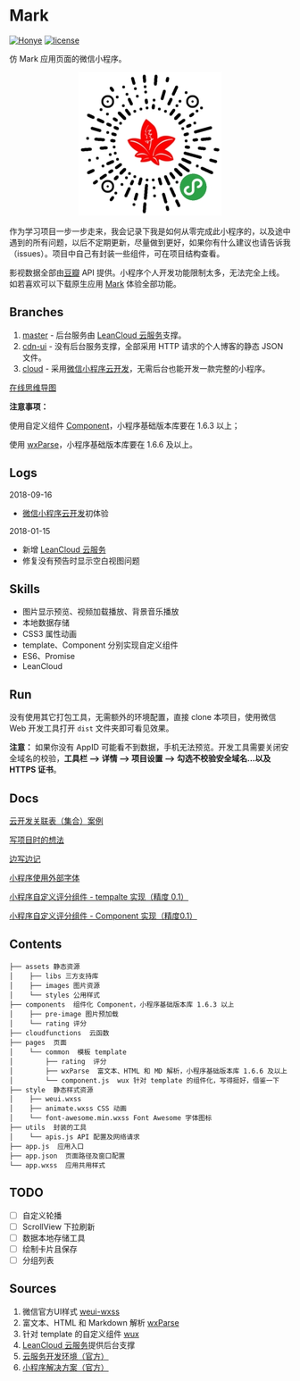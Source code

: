 # Mark

[![Honye](https://img.shields.io/badge/Honye-%E7%BA%A2%E5%8F%B6-000000.svg)](https://hongye567.github.io/)  [![license](https://img.shields.io/badge/license-Apache%202.0-000000.svg)](https://github.com/Hongye567/weapp-mark/blob/master/LICENSE)

仿 Mark 应用页面的微信小程序。

<p align="center">
    <img src="./doc/_images/app-code.jpg" >
</p>

作为学习项目一步一步走来，我会记录下我是如何从零完成此小程序的，以及途中遇到的所有问题，以后不定期更新，尽量做到更好，如果你有什么建议也请告诉我（issues）。项目中自己有封装一些组件，可在项目结构查看。

影视数据全部由[豆瓣](https://developers.douban.com/) API 提供。小程序个人开发功能限制太多，无法完全上线。如若喜欢可以下载原生应用 [Mark](http://a.app.qq.com/o/simple.jsp?pkgname=com.intlime.mark&fromcase=40002) 体验全部功能。

## Branches

1. [master](https://github.com/Hongye567/weapp-mark/tree/master) - 后台服务由 [LeanCloud 云服务](https://leancloud.cn/)支撑。
2. [cdn-ui](https://github.com/Hongye567/weapp-mark/tree/cdn-ui) - 没有后台服务支撑，全部采用 HTTP 请求的个人博客的静态 JSON 文件。
3. [cloud](https://github.com/Hongye567/weapp-mark/tree/cloud) - 采用[微信小程序云开发](https://developers.weixin.qq.com/miniprogram/dev/wxcloud/basis/getting-started.html)，无需后台也能开发一款完整的小程序。

[在线思维导图](https://www.processon.com/view/5a5c45d7e4b0abe85d562bda)

**注意事项：**

使用自定义组件 [Component](https://mp.weixin.qq.com/debug/wxadoc/dev/framework/custom-component/)，小程序基础版本库要在 1.6.3 以上；

使用 [wxParse](https://github.com/icindy/wxParse)，小程序基础版本库要在 1.6.6 及以上。

## Logs

2018-09-16

- [微信小程序云开发](https://developers.weixin.qq.com/miniprogram/dev/wxcloud/basis/getting-started.html)初体验

2018-01-15

- 新增 [LeanCloud 云服务](https://leancloud.cn/)
- 修复没有预告时显示空白视图问题

## Skills

- 图片显示预览、视频加载播放、背景音乐播放
- 本地数据存储
- CSS3 属性动画
- template、Component 分别实现自定义组件
- ES6、Promise
- LeanCloud

## Run

没有使用其它打包工具，无需额外的环境配置，直接 clone 本项目，使用微信 Web 开发工具打开 `dist` 文件夹即可看见效果。

**注意：** 如果你没有 AppID 可能看不到数据，手机无法预览。开发工具需要关闭安全域名的校验，**工具栏 --> 详情 --> 项目设置 --> 勾选不校验安全域名...以及 HTTPS 证书**。

## Docs

[云开发关联表（集合）案例](./doc/关联表学习.md)

[写项目时的想法](./doc/thought.md)

[边写边记](https://github.com/Hongye567/notes/blob/master/Wechat/weapp-notes.md)

[小程序使用外部字体](https://github.com/Hongye567/notes/blob/master/Wechat/use-other-font.md)

[小程序自定义评分组件 - tempalte 实现（精度 0.1）](https://github.com/Hongye567/notes/blob/master/Wechat/template-rating.md)

[小程序自定义评分组件 - Component 实现（精度0.1）](https://github.com/Hongye567/notes/blob/master/Wechat/component-rating.md)

## Contents

```
├── assets 静态资源
│    ├── libs 三方支持库
│    ├── images 图片资源
│    └── styles 公用样式
├── components  组件化 Component，小程序基础版本库 1.6.3 以上
│    ├── pre-image 图片预加载
│    └── rating 评分
├── cloudfunctions  云函数
├── pages  页面
│    └── common  模板 template
│        ├── rating  评分
│        ├── wxParse  富文本、HTML 和 MD 解析，小程序基础版本库 1.6.6 及以上
│        └── component.js  wux 针对 template 的组件化，写得挺好，借鉴一下
├── style  静态样式资源
│    ├── weui.wxss
│    ├── animate.wxss CSS 动画
│    └── font-awesome.min.wxss Font Awesome 字体图标
├── utils  封装的工具
│    └── apis.js API 配置及网络请求
├── app.js  应用入口
├── app.json  页面路径及窗口配置
└── app.wxss  应用共用样式
```

## TODO

- [ ] 自定义轮播
- [ ] ScrollView 下拉刷新
- [ ] 数据本地存储工具
- [ ] 绘制卡片且保存
- [ ] 分组列表

## Sources

1. 微信官方UI样式 [weui-wxss](https://github.com/Tencent/weui-wxss/)
2. 富文本、HTML 和 Markdown 解析 [wxParse](https://github.com/icindy/wxParse)
3. 针对 template 的自定义组件 [wux](https://github.com/skyvow/wux)
4. [LeanCloud 云服务](https://leancloud.cn/)提供后台支撑
5. [云服务开发环境（官方）](https://cloud.tencent.com/document/product/619/11447)
6. [小程序解决方案（官方）](https://cloud.tencent.com/solution/la)

